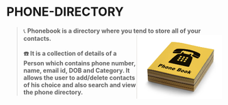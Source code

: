 # PHONE-DIRECTORY
> 📞  **Phonebook is a directory where you tend to store all of your contacts.<img align='right' src="https://github.com/Sohoxic/PHONE-DIRECTORY/blob/main/img/phone.png" height="150" width="200"><br><br>
> ☎️ It is a collection of details of a Person which contains phone number, name, email id, DOB and Category.
It allows the user to add/delete contacts of his choice and also search and view the phone directory.** 


